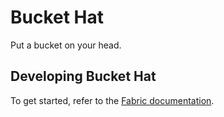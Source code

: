 # Bucket Hat

Put a bucket on your head.


## Developing Bucket Hat

To get started, refer to the [Fabric documentation](https://fabricmc.net/wiki/tutorial:setup).
